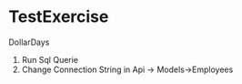 # TestExercise
DollarDays
1) Run Sql Querie
2) Change Connection String in Api -> Models->Employees
